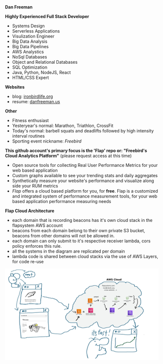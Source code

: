 **Dan Freeman**


**Highly Experienced Full Stack Developer**
- Systems Design
- Serverless Applications
- Visulization Engineer
- Big Data Analysis
- Big Data Pipelines
- AWS Analystics
- NoSql Databases
- Object and Relational Databases
- SQL Optimization
- Java, Python, NodeJS, React
- HTML/CSS Expert


**Websites**
- blog: [ironbirdlife.org](https://ironbirdlife.org)
- resume: [danfreeman.us](https://danfreeman.us)

**Other**
- Fitness enthusiast
- Yesteryear's normal: Marathon, Triathlon, CrossFit
- Today's normal: barbell squats and deadlifts followed by high intensity interval routines
- Sporting event nickname: _Freebird_

**This github account's primary focus is the 'Flap' repo or: "Freebird's Cloud Analytics Platform"** (please request access at this time)
- Open source tools for collecting Real User Performance Metrics for your web based application
- Custom graphs available to see your trending stats and daily aggregates
- Synthetically measure your website's performance and visualize along side your RUM metrics
- _Flap_ offers a cloud based platform for you, for **free**. Flap is a customized and integrated system of performance measurement tools, for your web based application performance measuring needs

 **Flap Cloud Architecture**
   - each domain that is recording beacons has it's own cloud stack in the flapsystem AWS account
   - beacons from each domain belong to their own private S3 bucket, beacons from other domains will not be allowed in.
   - each domain can only submit to it's respective receiver lambda, cors policy enforces this rule.
   - all the systems in the diagram are replicated per domain
   - lambda code is shared between cloud stacks via the use of AWS Layers, for code re-use
   
   ![diagram](./images/arch.jpg)
